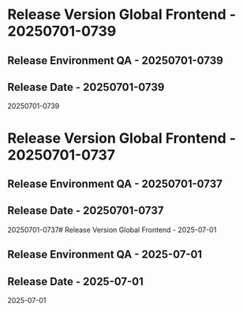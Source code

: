 # Release Version Global Frontend - 20250701-0739
## Release Environment QA - 20250701-0739
## Release Date - 20250701-0739

20250701-0739 

# Release Version Global Frontend - 20250701-0737
## Release Environment QA - 20250701-0737
## Release Date - 20250701-0737

20250701-0737# Release Version Global Frontend - 2025-07-01
## Release Environment QA - 2025-07-01
## Release Date - 2025-07-01

2025-07-01